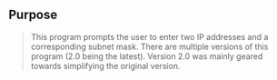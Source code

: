 ## Purpose
> This program prompts the user to enter two IP addresses and a corresponding subnet mask.
> There are multiple versions of this program (2.0 being the latest).
> Version 2.0 was mainly geared towards simplifying the original version.